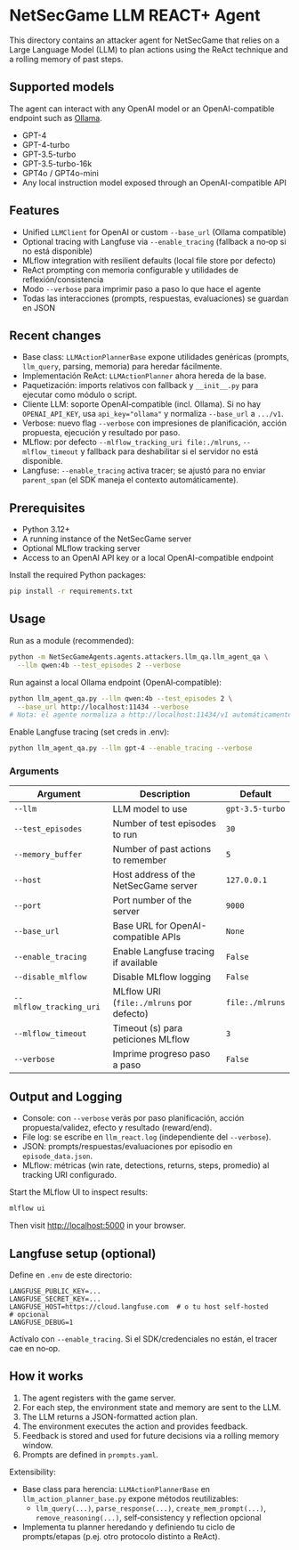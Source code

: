 # NetSecGame LLM REACT+ Agent

This directory contains an attacker agent for NetSecGame that relies on a
Large Language Model (LLM) to plan actions using the ReAct technique and a
rolling memory of past steps.

## Supported models

The agent can interact with any OpenAI model or an OpenAI-compatible endpoint
such as [Ollama](https://ollama.ai/).

- GPT-4
- GPT-4-turbo
- GPT-3.5-turbo
- GPT-3.5-turbo-16k
- GPT4o / GPT4o-mini
- Any local instruction model exposed through an OpenAI-compatible API

## Features

- Unified `LLMClient` for OpenAI or custom `--base_url` (Ollama compatible)
- Optional tracing with Langfuse via `--enable_tracing` (fallback a no‑op si no está disponible)
- MLflow integration with resilient defaults (local file store por defecto)
- ReAct prompting con memoria configurable y utilidades de reflexión/consistencia
- Modo `--verbose` para imprimir paso a paso lo que hace el agente
- Todas las interacciones (prompts, respuestas, evaluaciones) se guardan en JSON

## Recent changes

- Base class: `LLMActionPlannerBase` expone utilidades genéricas (prompts, `llm_query`, parsing, memoria) para heredar fácilmente.
- Implementación ReAct: `LLMActionPlanner` ahora hereda de la base.
- Paquetización: imports relativos con fallback y `__init__.py` para ejecutar como módulo o script.
- Cliente LLM: soporte OpenAI‑compatible (incl. Ollama). Si no hay `OPENAI_API_KEY`, usa `api_key="ollama"` y normaliza `--base_url` a `.../v1`.
- Verbose: nuevo flag `--verbose` con impresiones de planificación, acción propuesta, ejecución y resultado por paso.
- MLflow: por defecto `--mlflow_tracking_uri file:./mlruns`, `--mlflow_timeout` y fallback para deshabilitar si el servidor no está disponible.
- Langfuse: `--enable_tracing` activa tracer; se ajustó para no enviar `parent_span` (el SDK maneja el contexto automáticamente).

## Prerequisites

- Python 3.12+
- A running instance of the NetSecGame server
- Optional MLflow tracking server
- Access to an OpenAI API key or a local OpenAI-compatible endpoint

Install the required Python packages:

```bash
pip install -r requirements.txt
```

## Usage

Run as a module (recommended):

```bash
python -m NetSecGameAgents.agents.attackers.llm_qa.llm_agent_qa \
  --llm qwen:4b --test_episodes 2 --verbose
```

Run against a local Ollama endpoint (OpenAI‑compatible):

```bash
python llm_agent_qa.py --llm qwen:4b --test_episodes 2 \
  --base_url http://localhost:11434 --verbose
# Nota: el agente normaliza a http://localhost:11434/v1 automáticamente
```

Enable Langfuse tracing (set creds in .env):

```bash
python llm_agent_qa.py --llm gpt-4 --enable_tracing --verbose
```

### Arguments

| Argument           | Description                                | Default     |
|--------------------|--------------------------------------------|-------------|
| `--llm`            | LLM model to use                           | `gpt-3.5-turbo`|
| `--test_episodes`  | Number of test episodes to run             | `30`        |
| `--memory_buffer`  | Number of past actions to remember         | `5`         |
| `--host`           | Host address of the NetSecGame server      | `127.0.0.1` |
| `--port`           | Port number of the server                  | `9000`      |
| `--base_url`       | Base URL for OpenAI-compatible APIs        | `None`      |
| `--enable_tracing` | Enable Langfuse tracing if available       | `False`     |
| `--disable_mlflow` | Disable MLflow logging                     | `False`     |
| `--mlflow_tracking_uri` | MLflow URI (`file:./mlruns` por defecto) | `file:./mlruns` |
| `--mlflow_timeout` | Timeout (s) para peticiones MLflow         | `3`         |
| `--verbose`        | Imprime progreso paso a paso               | `False`     |

## Output and Logging

- Console: con `--verbose` verás por paso planificación, acción propuesta/validez, efecto y resultado (reward/end).
- File log: se escribe en `llm_react.log` (independiente del `--verbose`).
- JSON: prompts/respuestas/evaluaciones por episodio en `episode_data.json`.
- MLflow: métricas (win rate, detections, returns, steps, promedio) al tracking URI configurado.

Start the MLflow UI to inspect results:

```bash
mlflow ui
```

Then visit [http://localhost:5000](http://localhost:5000) in your browser.

## Langfuse setup (optional)

Define en `.env` de este directorio:

```
LANGFUSE_PUBLIC_KEY=...
LANGFUSE_SECRET_KEY=...
LANGFUSE_HOST=https://cloud.langfuse.com  # o tu host self‑hosted
# opcional
LANGFUSE_DEBUG=1
```

Actívalo con `--enable_tracing`. Si el SDK/credenciales no están, el tracer cae en no‑op.

## How it works

1. The agent registers with the game server.
2. For each step, the environment state and memory are sent to the LLM.
3. The LLM returns a JSON-formatted action plan.
4. The environment executes the action and provides feedback.
5. Feedback is stored and used for future decisions via a rolling memory
   window.
6. Prompts are defined in `prompts.yaml`.

Extensibility:

- Base class para herencia: `LLMActionPlannerBase` en `llm_action_planner_base.py` expone métodos reutilizables:
  - `llm_query(...)`, `parse_response(...)`, `create_mem_prompt(...)`, `remove_reasoning(...)`, self‑consistency y reflection opcional
- Implementa tu planner heredando y definiendo tu ciclo de prompts/etapas (p.ej. otro protocolo distinto a ReAct).


